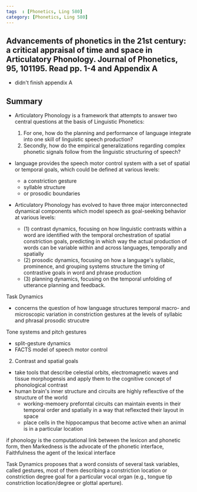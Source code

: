 ```yaml
---
tags  : [Phonetics, Ling 580]
category: [Phonetics, Ling 580]
---
```

## Advancements of phonetics in the 21st century: a critical appraisal of time and space in Articulatory Phonology. Journal of Phonetics, 95, 101195. Read pp. 1-4 and  Appendix A
- didn't finish appendix A

## Summary
- Articulatory Phonology is a framework that attempts to answer two central questions at the basis of Linguistic Phonetics:
  1. For one, how do the planning and performance of language integrate into one skill of linguistic speech production?
  2. Secondly, how do the empirical generalizations regarding complex phonetic signals follow from the linguistic structuring of speech?
- language provides the speech motor control system with a set of spatial or temporal goals, which could be defined at various levels:
  - a constriction gesture
  - syllable structure
  - or prosodic boundaries

- Articulatory Phonology has evolved to have three major interconnected dynamical components which model speech as goal-seeking behavior at various levels:
  - (1) contrast dynamics, focusing on how linguistic contrasts within a word are identified with the temporal orchestration of spatial constriction goals, predicting in which way the actual production of words can be variable within and across languages, temporally and spatially
  - (2) prosodic dynamics, focusing on how a language's syllabic, prominence, and grouping systems structure the timing of contrastive goals in word and phrase production
  - (3) planning dynamics, focusing on the temporal unfolding of utterance planning and feedback.

Task Dynamics
- concerns the question of how language structures temporal macro- and microscopic variation in constriction gestures at the levels of syllabic and phrasal prosodic strucutre 

Tone systems and pitch gestures 
- split-gesture dynamics
- FACTS model of speech motor control

2. Contrast and spatial goals
- take tools that describe celestial orbits, electromagnetic waves and tissue morphogensis and apply them to the cognitive concept of phonological contrast
- human brain's inner structure and circuits are highly reflexctive of the structure of the world
  - working-memoery preforntal circuits can maintain events in their temporal order and spatially in a way that reflexcted their layout in space
  - place cells in the hippocampus that become active when an animal is in a particular location

if phonology is the computational link between the lexicon and phonetic form, then Markedness is the advocate of the phonetic interface, Faithfulness the agent of the lexical interface

Task Dynamics proposes that a word consists of several task variables, called gestures, most of them describing a constriction location or constriction degree goal for a particular vocal organ (e.g., tongue tip constriction location/degree or glottal aperture).
